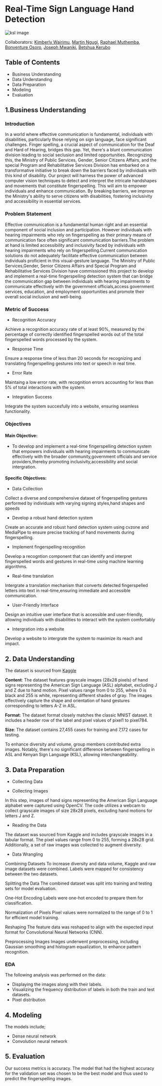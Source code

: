 # Real-Time Sign Language Hand Detection

![ksl image](https://github.com/BetshuaK/The_Black_Tide/raw/main/ksl%20image.png?raw=true)

Collaborators: [Kimberly Wairimu](https://github.com/KimberlyWairimu), [Martin Ngugi](https://github.com/martin-ngugi), [Raphael Muthemba](https://github.com/Rafael-Muthemba), [Bonventure Osoro](https://github.com/osoroSan), [Joseph Mwaniki](https://github.com/JosephMwaniki), [Betshua Kerubo](https://github.com/BetshuaK)

## Table of Contents

* Business Understanding
* Data Understanding
* Data Preparation
* Modeling
* Evaluation

## 1.Business Understanding

### Introduction

In a world where effective communication is fundamental, individuals with disabilities, particularly those relying on sign language, face significant challenges. Finger spelling, a crucial aspect of communication for the Deaf and Hard of Hearing, bridges this gap. Yet, there's a blunt communication division leading to social seclusion and limited opportunities. Recognizing this, the Ministry of Public Services, Gender, Senior Citizens Affairs, and the special Program and Rehabilitative Services Division has embarked on a transformative initiative to break down the barriers faced by individuals with this kind of disability. Our project will harness the power of advanced computer vision techniques to detect and interpret the intricate handshapes and movements that constitute fingerspelling. This will aim to empower individuals and enhance communication. By breaking barriers, we improve the Ministry's ability to serve citizens with disabilities, fostering inclusivity and accessibility in essential services.

### Problem Statement

Effective communication is a fundamental human right and an essential component of social inclusion and participation. However individuals with hearing impairments who rely on fingerspelling as their primary means of communication face often significant communication barriers.The problem at hand is limited accessibility and inclusivity faced by individuals with hearing impairments who rely on fingerspelling.Current communication solutions do not adequately facilitate effective communication between individuals proficient in this visual-gesture language. The Ministry of Public Services,Gender, Senior Citizens Affairs and Special Program and Rehabilitative Services Division have commissioned this project to develop and implement a real-time fingerspelling detection system that can bridge the communication gap between individuals with hearing impairments to communicate effectively with the government officials,access government services, education, and employment opportunities and promote their overall social inclusion and well-being.

### Metric of Success

* Recognition Accuracy

Achieve a recognition accuracy rate of at least 90%, measured by the percentage of correctly identified fingerspelled words out of the total fingerspelled words processed by the system.

 * Response Time

Ensure a response time of less than 20 seconds for recognizing and translating fingerspelling gestures into text or speech in real time.

* Error Rate

Maintaing a low error rate, with recognition errors accounting for less than 5% of total interactions with the system.

* Integration Success
  
Integrate the system succesfully into a website, ensuring seamless functionality.

### Objectives

#### Main Objective: 

* To develop and implement a real-time fingerspelling detection system that empowers individuals with hearing impairments to communicate effectively with the broader community,government officials and service providers,thereby promoting inclusivity,accessibility and social intergration.

#### Specific Objectives:

* Data Collection

Collect a diverse and comprehensive dataset of fingerspelling gestures performed by individuals with varying signing styles,hand shapes and speeds

* Develop a robust hand detection system

Create an accurate and robust hand detection system using cvzone and MediaPipe to ensure precise tracking of hand movements during fingerspelling.

* Implement fingerspelling recognition

Develop a recogntion component that can identify and interpret fingerspelled words and gestures in real-time using machine learning algorithms.

* Real-time translation

Intergrate a translation mechanism that converts detected fingerspelled letters into text in real-time,ensuring immediate and accessible communication.

* User-Friendly Interface

Design an intuitive user interface that is accessible and user-friendly, allowing individuals with disabilities to interact with the system comfortably

* Intergration into a website

Develop a website to intergrate the system to maximize its reach and impact.

## 2. Data Understanding

The dataset is sourced from [Kaggle](https://www.kaggle.com/datasets/datamunge/sign-language-mnist)

**Content**: The dataset features grayscale images (28x28 pixels) of hand signs representing the American Sign Language (ASL) alphabet, excluding J and Z due to hand motion. Pixel values range from 0 to 255, where 0 is black and 255 is white, representing different shades of gray. The images effectively capture the shape and orientation of hand gestures corresponding to letters A-Z in ASL.

**Format**: The dataset format closely matches the classic MNIST dataset. It includes a header row of the label and pixel values of pixel1 to pixel784.

**Size**: The dataset contains 27,455 cases for training and 7,172 cases for testing.

To enhance diversity and volume, group members contributed extra images. Notably, there's no significant difference between fingerspelling in ASL and Kenyan Sign Language (KSL), allowing interchangeability.

## 3. Data Preparation

* Collecting Data

- Collecting Images

In this step, images of hand signs representing the American Sign Language alphabet were captured using OpenCV. The code utilizes a webcam to collect grayscale images of size 28x28 pixels, excluding hand motions for letters J and Z.

- Reading the Data

The dataset was sourced from Kaggle and includes grayscale images in a tabular format. The pixel values range from 0 to 255, forming a 28x28 grid. Additionally, a set of raw images was collected to augment diversity.

* Data Wrangling

Combining Datasets
To increase diversity and data volume, Kaggle and raw image datasets were combined. Labels were mapped for consistency between the two datasets.

Splitting the Data
The combined dataset was split into training and testing sets for model evaluation.

One-Hot Encoding
Labels were one-hot encoded to prepare them for classification.

Normalization of Pixels
Pixel values were normalized to the range of 0 to 1 for efficient model training.

Reshaping
The feature data was reshaped to align with the expected input format for Convolutional Neural Networks (CNN).

Preprocessing Images
Images underwent preprocessing, including Gaussian smoothing and histogram equalization, to enhance pattern recognition.

### EDA

The following analysis was performed on the data:

* Displaying the images along with their labels.
* Visualizing the frequency distribution of labels in both the train and test datasets.
* Pixel distribution

## 4. Modeling

The models include;

* Dense neural network
* Convolution neural network

## 5. Evaluation

Our success metrics is accuracy. The model that had the highest accuracy for the validation set was chosen to be the best model and thus used to predict the fingerspelling images.
